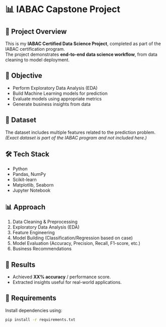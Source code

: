 # 📊 IABAC Capstone Project

## 📌 Project Overview
This is my **IABAC Certified Data Science Project**, completed as part of the IABAC certification program.  
The project demonstrates **end-to-end data science workflow**, from data cleaning to model deployment.

## 🎯 Objective
- Perform Exploratory Data Analysis (EDA)  
- Build Machine Learning models for prediction  
- Evaluate models using appropriate metrics  
- Generate business insights from data  

## 📂 Dataset
The dataset includes multiple features related to the prediction problem.  
*(Exact dataset is part of the IABAC program and not included here.)*

## 🛠️ Tech Stack
- Python  
- Pandas, NumPy  
- Scikit-learn  
- Matplotlib, Seaborn  
- Jupyter Notebook  

## 📊 Approach
1. Data Cleaning & Preprocessing  
2. Exploratory Data Analysis (EDA)  
3. Feature Engineering  
4. Model Building (Classification/Regression based on case)  
5. Model Evaluation (Accuracy, Precision, Recall, F1-score, etc.)  
6. Business Recommendations  

## 🚀 Results
- Achieved **XX% accuracy** / performance score.  
- Extracted insights useful for real-world applications.  

## 📌 Requirements
Install dependencies using:  
```bash
pip install -r requirements.txt

